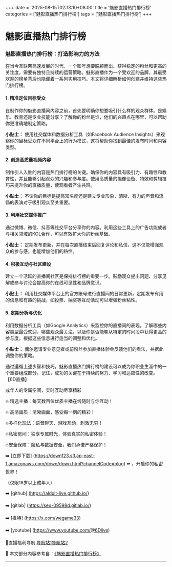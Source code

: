 +++
date = '2025-08-15T02:13:10+08:00'
title = '魅影直播热门排行榜'
categories = ['魅影直播热门排行榜']
tags = ['魅影直播热门排行榜']
+++

# 魅影直播热门排行榜

### 魅影直播热门排行榜：打造影响力的方法

在当今互联网高速发展的时代，一个账号想要脱颖而出、获得稳定的粉丝和更高的关注度，需要有独特且持续的运营策略。魅影直播作为一个受欢迎的品牌，其最受欢迎的榜单背后也隐藏着一系列实用技巧。本文将详细解析如何创建并维持这些热门排行榜。

#### 1. 精准定位目标受众

在制作你的魅影直播间内容之前，首先要明确你想要吸引什么样的观众群体。是娱乐、教育还是专业技能分享？了解你的粉丝是谁，他们的兴趣点在哪里，可以帮助你更准确地制定策略。

**小贴士：** 使用社交媒体和数据分析工具（如Facebook Audience Insights）来观察你的目标受众在不同平台上的行为模式，这将帮助你找到最佳的发布时间和内容类型。

#### 2. 创造高质量视频内容

制作引人入胜的内容是热门排行榜的关键。确保你的内容具有吸引力、有趣性和教育性，并且能够引起观众的兴趣和参与度。使用高质量的摄像设备、特效和剪辑技巧来提升你的直播质量，使观看者产生共鸣。

**小贴士：** 不论你的目标是提高知名度还是建立专业形象，清晰、有力的声音和流畅的表演对于吸引观众至关重要。

#### 3. 利用社交媒体推广

通过微博、微信、抖音等社交平台分享你的内容。利用这些工具上的广告功能或者与相关领域的KOL合作，可以有效扩大你的粉丝基础。

**小贴士：** 定期发布更新，并在每次直播结束后回复评论和私信，这不仅能增强观众的参与感，也能增加他们的粘性。

#### 4. 积极互动与社区建设

建立一个活跃的直播间社区是保持排行榜的重要一步。鼓励观众提出问题、分享见解或参与讨论会提高你的在线可见性和品牌意识。

**小贴士：** 利用社交媒体平台上的官方账号进行直播间的日常更新，定期发布有用的信息和有趣的挑战，如投票、抽奖等互动活动可以增强粉丝粘性。

#### 5. 定期分析与优化

利用数据分析工具（如Google Analytics）来监控你的直播间的表现。了解哪些内容类型最受欢迎，哪些观众最关注，以及你是否能够从特定的时间段中获得更高的参与度。根据这些信息进行适当的调整和优化。

**小贴士：** 偶尔邀请专业意见者或前粉丝参加直播体验会反馈他们的看法，并据此调整你的策略。

通过遵循上述步骤和技巧，魅影直播热门排行榜的建设可以成为你职业生涯中的一个重要组成部分。记住，成功的关键在于持续的努力、学习和适应性的改变。
【6D直播】

 成年人的专属空间，实时互动尽享精彩

🔥 精选主播：每天数百位优质主播在线随时与你互动！

🔥 高清画质：清晰画面，感受每一刻的精彩！

🔥多样化玩法：语音聊天、游戏互动，刺激无穷！

🔥私密房间：独享专属时光，体验真实的私密体验！

🔥安全保障：隐私与数据安全，我们承诺严格保护！

➡️ [立即下载] (https://down123.s3.ap-east-1.amazonaws.com/down/down.html?channelCode=blog) ⬅️ ，开启你的私密世界！

 （仅限18岁以上成年人）

➡️ [github] (https://aldult-live.github.io/)

➡️ [gitlab] (https://seo-09598d.gitlab.io/)

➡️ [推特] (https://x.com/wegame33)

➡️ [youtube] (https://www.youtube.com/@6Dlive)

🔞直播福利导航   [导航站1](https://webstack-86085a.gitlab.io/)[导航站2](https://onlygit123-2.github.io/)

📘 本文部分内容参考自：[《魅影直播热门排行榜》](https://webstack-hugo-11.pages.dev/)

---
